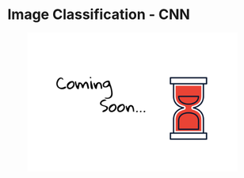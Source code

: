 # Image Classification - CNN

<figure><img src=".gitbook/assets/coming-soon.png" alt=""><figcaption></figcaption></figure>
